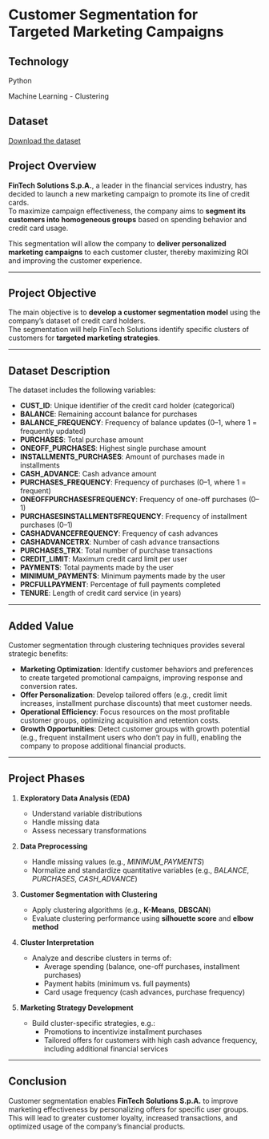 # Customer Segmentation for Targeted Marketing Campaigns

## Technology
Python

Machine Learning - Clustering

## Dataset
[Download the dataset](https://proai-datasets.s3.eu-west-3.amazonaws.com/credit_card_customers.csv)

## Project Overview
**FinTech Solutions S.p.A.**, a leader in the financial services industry, has decided to launch a new marketing campaign to promote its line of credit cards.  
To maximize campaign effectiveness, the company aims to **segment its customers into homogeneous groups** based on spending behavior and credit card usage.  

This segmentation will allow the company to **deliver personalized marketing campaigns** to each customer cluster, thereby maximizing ROI and improving the customer experience.  

---

## Project Objective
The main objective is to **develop a customer segmentation model** using the company’s dataset of credit card holders.  
The segmentation will help FinTech Solutions identify specific clusters of customers for **targeted marketing strategies**.  

---

## Dataset Description
The dataset includes the following variables:  

- **CUST_ID**: Unique identifier of the credit card holder (categorical)  
- **BALANCE**: Remaining account balance for purchases  
- **BALANCE_FREQUENCY**: Frequency of balance updates (0–1, where 1 = frequently updated)  
- **PURCHASES**: Total purchase amount  
- **ONEOFF_PURCHASES**: Highest single purchase amount  
- **INSTALLMENTS_PURCHASES**: Amount of purchases made in installments  
- **CASH_ADVANCE**: Cash advance amount  
- **PURCHASES_FREQUENCY**: Frequency of purchases (0–1, where 1 = frequent)  
- **ONEOFFPURCHASESFREQUENCY**: Frequency of one-off purchases (0–1)  
- **PURCHASESINSTALLMENTSFREQUENCY**: Frequency of installment purchases (0–1)  
- **CASHADVANCEFREQUENCY**: Frequency of cash advances  
- **CASHADVANCETRX**: Number of cash advance transactions  
- **PURCHASES_TRX**: Total number of purchase transactions  
- **CREDIT_LIMIT**: Maximum credit card limit per user  
- **PAYMENTS**: Total payments made by the user  
- **MINIMUM_PAYMENTS**: Minimum payments made by the user  
- **PRCFULLPAYMENT**: Percentage of full payments completed  
- **TENURE**: Length of credit card service (in years)  

---

## Added Value
Customer segmentation through clustering techniques provides several strategic benefits:  

- **Marketing Optimization**: Identify customer behaviors and preferences to create targeted promotional campaigns, improving response and conversion rates.  
- **Offer Personalization**: Develop tailored offers (e.g., credit limit increases, installment purchase discounts) that meet customer needs.  
- **Operational Efficiency**: Focus resources on the most profitable customer groups, optimizing acquisition and retention costs.  
- **Growth Opportunities**: Detect customer groups with growth potential (e.g., frequent installment users who don’t pay in full), enabling the company to propose additional financial products.  

---

## Project Phases
1. **Exploratory Data Analysis (EDA)**  
   - Understand variable distributions  
   - Handle missing data  
   - Assess necessary transformations  

2. **Data Preprocessing**  
   - Handle missing values (e.g., *MINIMUM_PAYMENTS*)  
   - Normalize and standardize quantitative variables (e.g., *BALANCE*, *PURCHASES*, *CASH_ADVANCE*)  

3. **Customer Segmentation with Clustering**  
   - Apply clustering algorithms (e.g., **K-Means**, **DBSCAN**)  
   - Evaluate clustering performance using **silhouette score** and **elbow method**  

4. **Cluster Interpretation**  
   - Analyze and describe clusters in terms of:  
     - Average spending (balance, one-off purchases, installment purchases)  
     - Payment habits (minimum vs. full payments)  
     - Card usage frequency (cash advances, purchase frequency)  

5. **Marketing Strategy Development**  
   - Build cluster-specific strategies, e.g.:  
     - Promotions to incentivize installment purchases  
     - Tailored offers for customers with high cash advance frequency, including additional financial services  

---

## Conclusion
Customer segmentation enables **FinTech Solutions S.p.A.** to improve marketing effectiveness by personalizing offers for specific user groups.  
This will lead to greater customer loyalty, increased transactions, and optimized usage of the company’s financial products.   
